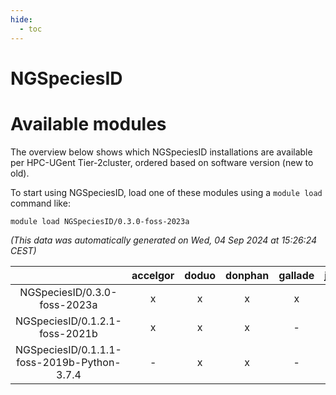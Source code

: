 ```yaml
---
hide:
  - toc
---
```


NGSpeciesID
===========

# Available modules


The overview below shows which NGSpeciesID installations are available per HPC-UGent Tier-2cluster, ordered based on software version (new to old).

To start using NGSpeciesID, load one of these modules using a `module load` command like:

```shell
module load NGSpeciesID/0.3.0-foss-2023a
```

*(This data was automatically generated on Wed, 04 Sep 2024 at 15:26:24 CEST)*  

| |accelgor|doduo|donphan|gallade|joltik|shinx|skitty|
| :---: | :---: | :---: | :---: | :---: | :---: | :---: | :---: |
|NGSpeciesID/0.3.0-foss-2023a|x|x|x|x|x|x|x|
|NGSpeciesID/0.1.2.1-foss-2021b|x|x|x|-|x|-|x|
|NGSpeciesID/0.1.1.1-foss-2019b-Python-3.7.4|-|x|x|-|x|-|x|
